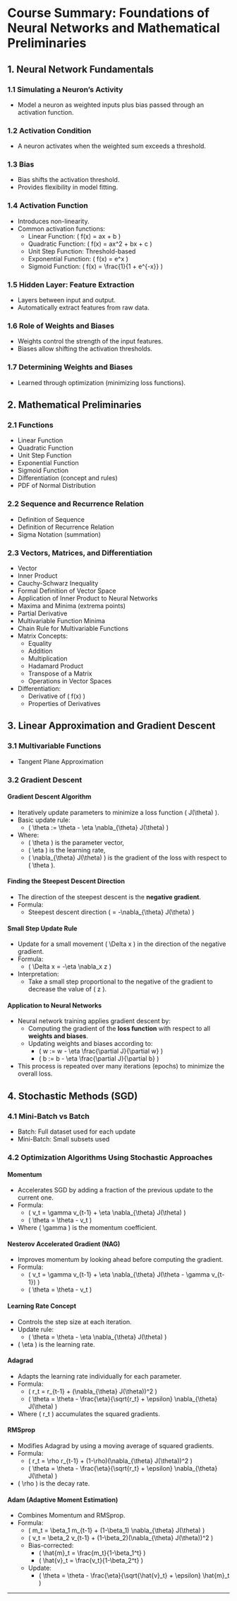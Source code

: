 # Course Summary: Foundations of Neural Networks and Mathematical Preliminaries

## 1. Neural Network Fundamentals

### 1.1 Simulating a Neuron’s Activity
- Model a neuron as weighted inputs plus bias passed through an activation function.

### 1.2 Activation Condition
- A neuron activates when the weighted sum exceeds a threshold.

### 1.3 Bias
- Bias shifts the activation threshold.
- Provides flexibility in model fitting.

### 1.4 Activation Function
- Introduces non-linearity.
- Common activation functions:
  - Linear Function: \( f(x) = ax + b \)
  - Quadratic Function: \( f(x) = ax^2 + bx + c \)
  - Unit Step Function: Threshold-based
  - Exponential Function: \( f(x) = e^x \)
  - Sigmoid Function: \( f(x) = \frac{1}{1 + e^{-x}} \)

### 1.5 Hidden Layer: Feature Extraction
- Layers between input and output.
- Automatically extract features from raw data.

### 1.6 Role of Weights and Biases
- Weights control the strength of the input features.
- Biases allow shifting the activation thresholds.

### 1.7 Determining Weights and Biases
- Learned through optimization (minimizing loss functions).

## 2. Mathematical Preliminaries

### 2.1 Functions
- Linear Function
- Quadratic Function
- Unit Step Function
- Exponential Function
- Sigmoid Function
- Differentiation (concept and rules)
- PDF of Normal Distribution

### 2.2 Sequence and Recurrence Relation
- Definition of Sequence
- Definition of Recurrence Relation
- Sigma Notation (summation)

### 2.3 Vectors, Matrices, and Differentiation
- Vector
- Inner Product
- Cauchy-Schwarz Inequality
- Formal Definition of Vector Space
- Application of Inner Product to Neural Networks
- Maxima and Minima (extrema points)
- Partial Derivative
- Multivariable Function Minima
- Chain Rule for Multivariable Functions
- Matrix Concepts:
  - Equality
  - Addition
  - Multiplication
  - Hadamard Product
  - Transpose of a Matrix
  - Operations in Vector Spaces
- Differentiation:
  - Derivative of \( f(x) \)
  - Properties of Derivatives

## 3. Linear Approximation and Gradient Descent

### 3.1 Multivariable Functions
- Tangent Plane Approximation

### 3.2 Gradient Descent

#### Gradient Descent Algorithm
- Iteratively update parameters to minimize a loss function \( J(\theta) \).
- Basic update rule:
  - \( \theta := \theta - \eta \nabla_{\theta} J(\theta) \)
- Where:
  - \( \theta \) is the parameter vector,
  - \( \eta \) is the learning rate,
  - \( \nabla_{\theta} J(\theta) \) is the gradient of the loss with respect to \( \theta \).

#### Finding the Steepest Descent Direction
- The direction of the steepest descent is the **negative gradient**.
- Formula:
  - Steepest descent direction \( = -\nabla_{\theta} J(\theta) \)

#### Small Step Update Rule
- Update for a small movement \( \Delta x \) in the direction of the negative gradient.
- Formula:
  - \( \Delta x = -\eta \nabla_x z \)
- Interpretation:
  - Take a small step proportional to the negative of the gradient to decrease the value of \( z \).

#### Application to Neural Networks
- Neural network training applies gradient descent by:
  - Computing the gradient of the **loss function** with respect to all **weights and biases**.
  - Updating weights and biases according to:
    - \( w := w - \eta \frac{\partial J}{\partial w} \)
    - \( b := b - \eta \frac{\partial J}{\partial b} \)
- This process is repeated over many iterations (epochs) to minimize the overall loss.

## 4. Stochastic Methods (SGD)

### 4.1 Mini-Batch vs Batch
- Batch: Full dataset used for each update
- Mini-Batch: Small subsets used

### 4.2 Optimization Algorithms Using Stochastic Approaches

#### Momentum
- Accelerates SGD by adding a fraction of the previous update to the current one.
- Formula:
  - \( v_t = \gamma v_{t-1} + \eta \nabla_{\theta} J(\theta) \)
  - \( \theta = \theta - v_t \)
- Where \( \gamma \) is the momentum coefficient.

#### Nesterov Accelerated Gradient (NAG)
- Improves momentum by looking ahead before computing the gradient.
- Formula:
  - \( v_t = \gamma v_{t-1} + \eta \nabla_{\theta} J(\theta - \gamma v_{t-1}) \)
  - \( \theta = \theta - v_t \)

#### Learning Rate Concept
- Controls the step size at each iteration.
- Update rule:
  - \( \theta = \theta - \eta \nabla_{\theta} J(\theta) \)
- \( \eta \) is the learning rate.

#### Adagrad
- Adapts the learning rate individually for each parameter.
- Formula:
  - \( r_t = r_{t-1} + (\nabla_{\theta} J(\theta))^2 \)
  - \( \theta = \theta - \frac{\eta}{\sqrt{r_t} + \epsilon} \nabla_{\theta} J(\theta) \)
- Where \( r_t \) accumulates the squared gradients.

#### RMSprop
- Modifies Adagrad by using a moving average of squared gradients.
- Formula:
  - \( r_t = \rho r_{t-1} + (1-\rho)(\nabla_{\theta} J(\theta))^2 \)
  - \( \theta = \theta - \frac{\eta}{\sqrt{r_t} + \epsilon} \nabla_{\theta} J(\theta) \)
- \( \rho \) is the decay rate.

#### Adam (Adaptive Moment Estimation)
- Combines Momentum and RMSprop.
- Formula:
  - \( m_t = \beta_1 m_{t-1} + (1-\beta_1) \nabla_{\theta} J(\theta) \)
  - \( v_t = \beta_2 v_{t-1} + (1-\beta_2)(\nabla_{\theta} J(\theta))^2 \)
  - Bias-corrected:
    - \( \hat{m}_t = \frac{m_t}{1-\beta_1^t} \)
    - \( \hat{v}_t = \frac{v_t}{1-\beta_2^t} \)
  - Update:
    - \( \theta = \theta - \frac{\eta}{\sqrt{\hat{v}_t} + \epsilon} \hat{m}_t \)

---
